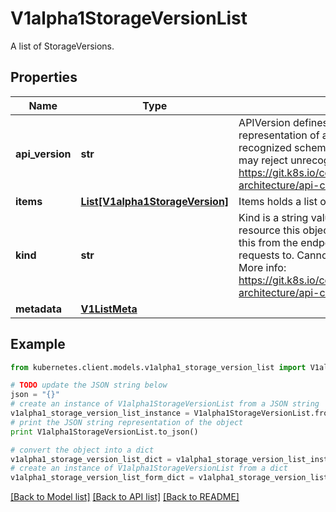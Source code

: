 # V1alpha1StorageVersionList

A list of StorageVersions.

## Properties
Name | Type | Description | Notes
------------ | ------------- | ------------- | -------------
**api_version** | **str** | APIVersion defines the versioned schema of this representation of an object. Servers should convert recognized schemas to the latest internal value, and may reject unrecognized values. More info: https://git.k8s.io/community/contributors/devel/sig-architecture/api-conventions.md#resources | [optional] 
**items** | [**List[V1alpha1StorageVersion]**](V1alpha1StorageVersion.md) | Items holds a list of StorageVersion | 
**kind** | **str** | Kind is a string value representing the REST resource this object represents. Servers may infer this from the endpoint the kubernetes.client submits requests to. Cannot be updated. In CamelCase. More info: https://git.k8s.io/community/contributors/devel/sig-architecture/api-conventions.md#types-kinds | [optional] 
**metadata** | [**V1ListMeta**](V1ListMeta.md) |  | [optional] 

## Example

```python
from kubernetes.client.models.v1alpha1_storage_version_list import V1alpha1StorageVersionList

# TODO update the JSON string below
json = "{}"
# create an instance of V1alpha1StorageVersionList from a JSON string
v1alpha1_storage_version_list_instance = V1alpha1StorageVersionList.from_json(json)
# print the JSON string representation of the object
print V1alpha1StorageVersionList.to_json()

# convert the object into a dict
v1alpha1_storage_version_list_dict = v1alpha1_storage_version_list_instance.to_dict()
# create an instance of V1alpha1StorageVersionList from a dict
v1alpha1_storage_version_list_form_dict = v1alpha1_storage_version_list.from_dict(v1alpha1_storage_version_list_dict)
```
[[Back to Model list]](../README.md#documentation-for-models) [[Back to API list]](../README.md#documentation-for-api-endpoints) [[Back to README]](../README.md)


